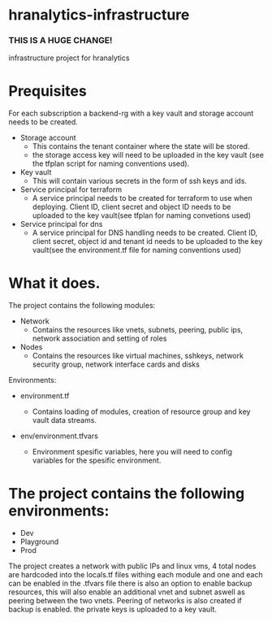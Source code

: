 # hranalytics-infrastructure

### THIS IS A HUGE CHANGE!

infrastructure project for hranalytics

# Prequisites

For each subscription a backend-rg with a key vault and storage account needs to be created.

- Storage account
  - This contains the tenant container where the state will be stored.
  - the storage access key will need to be uploaded in the key vault (see the tfplan script for naming conventions used).
- Key vault
  - This will contain various secrets in the form of ssh keys and ids.
- Service principal for terraform
  - A service principal needs to be created for terraform to use when deploying. Client ID, client secret and object ID needs to be uploaded to the key vault(see tfplan for naming convetions used)
- Service principal for dns
  - A service principal for DNS handling needs to be created. Client ID, client secret, object id and tenant id needs to be uploaded to the key vault(see the environment.tf file for naming conventions used)

# What it does.

The project contains the following modules:

- Network
  - Contains the resources like vnets, subnets, peering, public ips, network association and setting of roles
- Nodes
  - Contains the resources like virtual machines, sshkeys, network security group, network interface cards and disks

Environments:

- environment.tf
  - Contains loading of modules, creation of resource group and key vault data streams.
- env/environment.tfvars

  - Environment spesific variables, here you will need to config variables for the spesific environment.

# The project contains the following environments:

- Dev
- Playground
- Prod

The project creates a network with public IPs and linux vms, 4 total nodes are hardcoded into the locals.tf files withing each module and one and each can be enabled in the <environment>.tfvars file there is also an option to enable backup resources, this will also enable an additional vnet and subnet aswell as peering between the two vnets.
Peering of networks is also created if backup is enabled.
the private keys is uploaded to a key vault.
